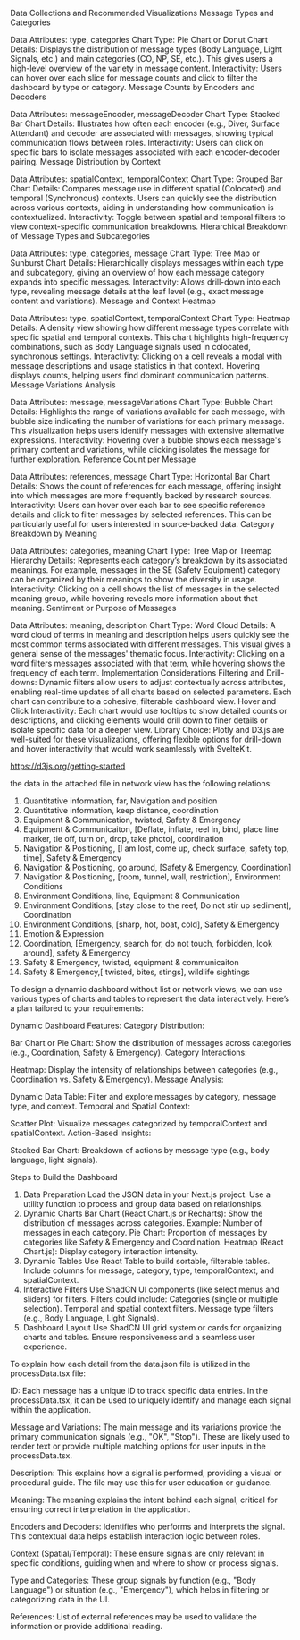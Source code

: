 
Data Collections and Recommended Visualizations
Message Types and Categories

Data Attributes: type, categories
Chart Type: Pie Chart or Donut Chart
Details: Displays the distribution of message types (Body Language, Light Signals, etc.) and main categories (CO, NP, SE, etc.). This gives users a high-level overview of the variety in message content.
Interactivity: Users can hover over each slice for message counts and click to filter the dashboard by type or category.
Message Counts by Encoders and Decoders

Data Attributes: messageEncoder, messageDecoder
Chart Type: Stacked Bar Chart
Details: Illustrates how often each encoder (e.g., Diver, Surface Attendant) and decoder are associated with messages, showing typical communication flows between roles.
Interactivity: Users can click on specific bars to isolate messages associated with each encoder-decoder pairing.
Message Distribution by Context

Data Attributes: spatialContext, temporalContext
Chart Type: Grouped Bar Chart
Details: Compares message use in different spatial (Colocated) and temporal (Synchronous) contexts. Users can quickly see the distribution across various contexts, aiding in understanding how communication is contextualized.
Interactivity: Toggle between spatial and temporal filters to view context-specific communication breakdowns.
Hierarchical Breakdown of Message Types and Subcategories

Data Attributes: type, categories, message
Chart Type: Tree Map or Sunburst Chart
Details: Hierarchically displays messages within each type and subcategory, giving an overview of how each message category expands into specific messages.
Interactivity: Allows drill-down into each type, revealing message details at the leaf level (e.g., exact message content and variations).
Message and Context Heatmap

Data Attributes: type, spatialContext, temporalContext
Chart Type: Heatmap
Details: A density view showing how different message types correlate with specific spatial and temporal contexts. This chart highlights high-frequency combinations, such as Body Language signals used in colocated, synchronous settings.
Interactivity: Clicking on a cell reveals a modal with message descriptions and usage statistics in that context. Hovering displays counts, helping users find dominant communication patterns.
Message Variations Analysis

Data Attributes: message, messageVariations
Chart Type: Bubble Chart
Details: Highlights the range of variations available for each message, with bubble size indicating the number of variations for each primary message. This visualization helps users identify messages with extensive alternative expressions.
Interactivity: Hovering over a bubble shows each message's primary content and variations, while clicking isolates the message for further exploration.
Reference Count per Message

Data Attributes: references, message
Chart Type: Horizontal Bar Chart
Details: Shows the count of references for each message, offering insight into which messages are more frequently backed by research sources.
Interactivity: Users can hover over each bar to see specific reference details and click to filter messages by selected references. This can be particularly useful for users interested in source-backed data.
Category Breakdown by Meaning

Data Attributes: categories, meaning
Chart Type: Tree Map or Treemap Hierarchy
Details: Represents each category’s breakdown by its associated meanings. For example, messages in the SE (Safety Equipment) category can be organized by their meanings to show the diversity in usage.
Interactivity: Clicking on a cell shows the list of messages in the selected meaning group, while hovering reveals more information about that meaning.
Sentiment or Purpose of Messages

Data Attributes: meaning, description
Chart Type: Word Cloud
Details: A word cloud of terms in meaning and description helps users quickly see the most common terms associated with different messages. This visual gives a general sense of the messages' thematic focus.
Interactivity: Clicking on a word filters messages associated with that term, while hovering shows the frequency of each term.
Implementation Considerations
Filtering and Drill-downs: Dynamic filters allow users to adjust contextually across attributes, enabling real-time updates of all charts based on selected parameters. Each chart can contribute to a cohesive, filterable dashboard view.
Hover and Click Interactivity: Each chart would use tooltips to show detailed counts or descriptions, and clicking elements would drill down to finer details or isolate specific data for a deeper view.
Library Choice: Plotly and D3.js are well-suited for these visualizations, offering flexible options for drill-down and hover interactivity that would work seamlessly with SvelteKit.


https://d3js.org/getting-started


the data in the attached file in network view has the following relations:
1. Quantitative information, far, Navigation and position
2. Quantitative information, keep distance, coordination
3. Equipment & Communication, twisted, Safety & Emergency
4. Equipment & Communicaiton, [Deflate, inflate, reel in, bind, place line marker, tie off, turn on, drop, take photo], coordination
5. Navigation & Positioning,  [I am lost, come up, check surface, safety top, time], Safety & Emergency
6. Navigation & Positioning, go around, [Safety & Emergency, Coordination]
7. Navigation & Positioning,  [room, tunnel, wall, restriction], Environment Conditions
8. Environment Conditions, line, Equipment & Communication
9. Environment Conditions, [stay close to the reef, Do not stir up sediment], Coordination
10. Environment Conditions, [sharp, hot, boat, cold], Safety & Emergency
11. Emotion & Expression
12. Coordination, [Emergency, search for, do not touch, forbidden, look around], safety & Emergency
13. Safety & Emergency, twisted, equipment & communicaiton
14. Safety & Emergency,[ twisted, bites, stings], wildlife sightings


To design a dynamic dashboard without list or network views, we can use various types of charts and tables to represent the data interactively. Here’s a plan tailored to your requirements:

Dynamic Dashboard Features:
Category Distribution:

Bar Chart or Pie Chart: Show the distribution of messages across categories (e.g., Coordination, Safety & Emergency).
Category Interactions:

Heatmap: Display the intensity of relationships between categories (e.g., Coordination vs. Safety & Emergency).
Message Analysis:

Dynamic Data Table: Filter and explore messages by category, message type, and context.
Temporal and Spatial Context:

Scatter Plot: Visualize messages categorized by temporalContext and spatialContext.
Action-Based Insights:

Stacked Bar Chart: Breakdown of actions by message type (e.g., body language, light signals).



Steps to Build the Dashboard
1. Data Preparation
Load the JSON data in your Next.js project.
Use a utility function to process and group data based on relationships.
2. Dynamic Charts
Bar Chart (React Chart.js or Recharts): Show the distribution of messages across categories.
Example: Number of messages in each category.
Pie Chart: Proportion of messages by categories like Safety & Emergency and Coordination.
Heatmap (React Chart.js): Display category interaction intensity.
3. Dynamic Tables
Use React Table to build sortable, filterable tables.
Include columns for message, category, type, temporalContext, and spatialContext.
4. Interactive Filters
Use ShadCN UI components (like select menus and sliders) for filters.
Filters could include:
Categories (single or multiple selection).
Temporal and spatial context filters.
Message type filters (e.g., Body Language, Light Signals).
5. Dashboard Layout
Use ShadCN UI grid system or cards for organizing charts and tables.
Ensure responsiveness and a seamless user experience.

To explain how each detail from the data.json file is utilized in the processData.tsx file:

ID: Each message has a unique ID to track specific data entries. In the processData.tsx, it can be used to uniquely identify and manage each signal within the application.

Message and Variations: The main message and its variations provide the primary communication signals (e.g., "OK", "Stop"). These are likely used to render text or provide multiple matching options for user inputs in the processData.tsx.

Description: This explains how a signal is performed, providing a visual or procedural guide. The file may use this for user education or guidance.

Meaning: The meaning explains the intent behind each signal, critical for ensuring correct interpretation in the application.

Encoders and Decoders: Identifies who performs and interprets the signal. This contextual data helps establish interaction logic between roles.

Context (Spatial/Temporal): These ensure signals are only relevant in specific conditions, guiding when and where to show or process signals.

Type and Categories: These group signals by function (e.g., "Body Language") or situation (e.g., "Emergency"), which helps in filtering or categorizing data in the UI.

References: List of external references may be used to validate the information or provide additional reading.